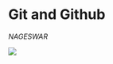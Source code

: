 # Git and Github

*NAGESWAR*


<img src="https://raw.githubusercontent.com/nageswar517/Document-Files-08-08-2020/master/ar2.jpg">
